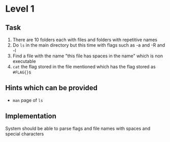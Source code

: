 # Level 1
## Task
1. There are 10 folders each with files and folders with repetitive names
2. Do `ls` in the main directory but this time with flags such as -a and -R and -l
3. Find a file with the name "this file has spaces in the name" which is non executable
4. `cat` the flag stored in the file mentioned which has the flag stored as `#FLAG{}$`

## Hints which can be provided
- `man` page of `ls`

## Implementation
System should be able to parse flags and file names with spaces and special characters